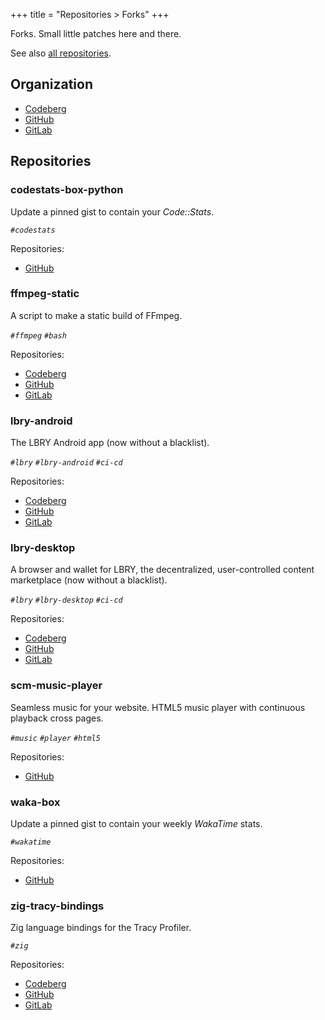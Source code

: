 +++
title = "Repositories > Forks"
+++

Forks. Small little patches here and there.

See also [all repositories](@/notes/Repositories/_index.md).

## Organization

- [Codeberg](https://codeberg.org/paveloom-f)
- [GitHub](https://github.com/paveloom-f)
- [GitLab](https://gitlab.com/paveloom-g/forks)

## Repositories

### codestats-box-python

Update a pinned gist to contain your _Code::Stats_.

*`#codestats`*

Repositories:

- [GitHub](https://github.com/paveloom-f/codestats-box-python)

### ffmpeg-static

A script to make a static build of FFmpeg.

*`#ffmpeg` `#bash`*

Repositories:

- [Codeberg](https://codeberg.org/paveloom-f/ffmpeg-static)
- [GitHub](https://github.com/paveloom-f/ffmpeg-static)
- [GitLab](https://gitlab.com/paveloom-g/forks/ffmpeg-static)

### lbry-android

The LBRY Android app (now without a blacklist).

*`#lbry` `#lbry-android` `#ci-cd`*

Repositories:

- [Codeberg](https://codeberg.org/paveloom-f/lbry-android)
- [GitHub](https://github.com/paveloom-f/lbry-android)
- [GitLab](https://gitlab.com/paveloom-g/forks/lbry-android)

### lbry-desktop

A browser and wallet for LBRY, the decentralized, user-controlled content marketplace (now without a blacklist).

*`#lbry` `#lbry-desktop` `#ci-cd`*

Repositories:

- [Codeberg](https://codeberg.org/paveloom-f/lbry-desktop)
- [GitHub](https://github.com/paveloom-f/lbry-desktop)
- [GitLab](https://gitlab.com/paveloom-g/forks/lbry-desktop)

### scm-music-player

Seamless music for your website. HTML5 music player with continuous playback cross pages.

*`#music` `#player` `#html5`*

Repositories:

- [GitHub](https://github.com/paveloom-f/scm-music-player)

### waka-box

Update a pinned gist to contain your weekly *WakaTime* stats.

*`#wakatime`*

Repositories:

- [GitHub](https://github.com/paveloom-f/waka-box)

### zig-tracy-bindings

Zig language bindings for the Tracy Profiler.

*`#zig`*

Repositories:

- [Codeberg](https://codeberg.org/paveloom-f/zig-tracy-bindings)
- [GitHub](https://github.com/paveloom-f/zig-tracy-bindings)
- [GitLab](https://gitlab.com/paveloom-g/forks/zig-tracy-bindings)
